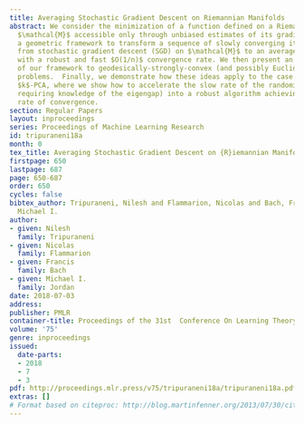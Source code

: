 ```yaml
---
title: Averaging Stochastic Gradient Descent on Riemannian Manifolds
abstract: We consider the minimization of a function defined on a Riemannian manifold
  $\mathcal{M}$ accessible only through unbiased estimates of its gradients. We develop
  a geometric framework to transform a sequence of slowly converging iterates generated
  from stochastic gradient descent (SGD) on $\mathcal{M}$ to an averaged iterate sequence
  with a robust and fast $O(1/n)$ convergence rate. We then present an application
  of our framework to geodesically-strongly-convex (and possibly Euclidean non-convex)
  problems.  Finally, we demonstrate how these ideas apply to the case of streaming
  $k$-PCA, where we show how to accelerate the slow rate of the randomized power method (without
  requiring knowledge of the eigengap) into a robust algorithm achieving the optimal
  rate of convergence.
section: Regular Papers
layout: inproceedings
series: Proceedings of Machine Learning Research
id: tripuraneni18a
month: 0
tex_title: Averaging Stochastic Gradient Descent on {R}iemannian Manifolds
firstpage: 650
lastpage: 687
page: 650-687
order: 650
cycles: false
bibtex_author: Tripuraneni, Nilesh and Flammarion, Nicolas and Bach, Francis and Jordan,
  Michael I.
author:
- given: Nilesh
  family: Tripuraneni
- given: Nicolas
  family: Flammarion
- given: Francis
  family: Bach
- given: Michael I.
  family: Jordan
date: 2018-07-03
address: 
publisher: PMLR
container-title: Proceedings of the 31st  Conference On Learning Theory
volume: '75'
genre: inproceedings
issued:
  date-parts:
  - 2018
  - 7
  - 3
pdf: http://proceedings.mlr.press/v75/tripuraneni18a/tripuraneni18a.pdf
extras: []
# Format based on citeproc: http://blog.martinfenner.org/2013/07/30/citeproc-yaml-for-bibliographies/
---
```


